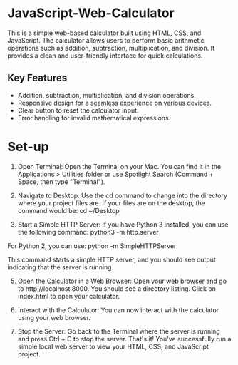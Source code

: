 # JavaScript-Web-Calculator
This is a simple web-based calculator built using HTML, CSS, and JavaScript. The calculator allows users to perform basic arithmetic operations such as addition, subtraction, multiplication, and division. It provides a clean and user-friendly interface for quick calculations.

## Key Features

- Addition, subtraction, multiplication, and division operations.
- Responsive design for a seamless experience on various devices.
- Clear button to reset the calculator input.
- Error handling for invalid mathematical expressions.

# Set-up
1. Open Terminal:
Open the Terminal on your Mac. You can find it in the Applications > Utilities folder or use Spotlight Search (Command + Space, then type "Terminal").

2. Navigate to Desktop:
Use the cd command to change into the directory where your project files are. If your files are on the desktop, the command would be:
cd ~/Desktop

3. Start a Simple HTTP Server:
If you have Python 3 installed, you can use the following command:
python3 -m http.server

For Python 2, you can use:
python -m SimpleHTTPServer

This command starts a simple HTTP server, and you should see output indicating that the server is running.

5. Open the Calculator in a Web Browser:
Open your web browser and go to http://localhost:8000.
You should see a directory listing. Click on index.html to open your calculator.

6. Interact with the Calculator:
You can now interact with the calculator using your web browser.

7. Stop the Server:
Go back to the Terminal where the server is running and press Ctrl + C to stop the server.
That's it! You've successfully run a simple local web server to view your HTML, CSS, and JavaScript project.

